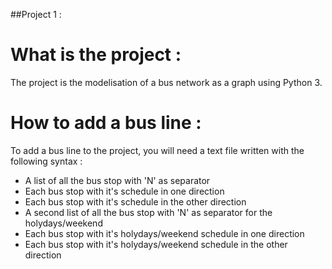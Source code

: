 ##Project 1 :

# What is the project :

The project is the modelisation of a bus network as a graph using Python 3.

# How to add a bus line :

To add a bus line to the project, you will need a text file written with the following syntax :
* A list of all the bus stop with 'N' as separator
* Each bus stop with it's schedule in one direction
* Each bus stop with it's schedule in the other direction
* A second list of all the bus stop with 'N' as separator for the holydays/weekend
* Each bus stop with it's holydays/weekend schedule in one direction
* Each bus stop with it's holydays/weekend schedule in the other direction
